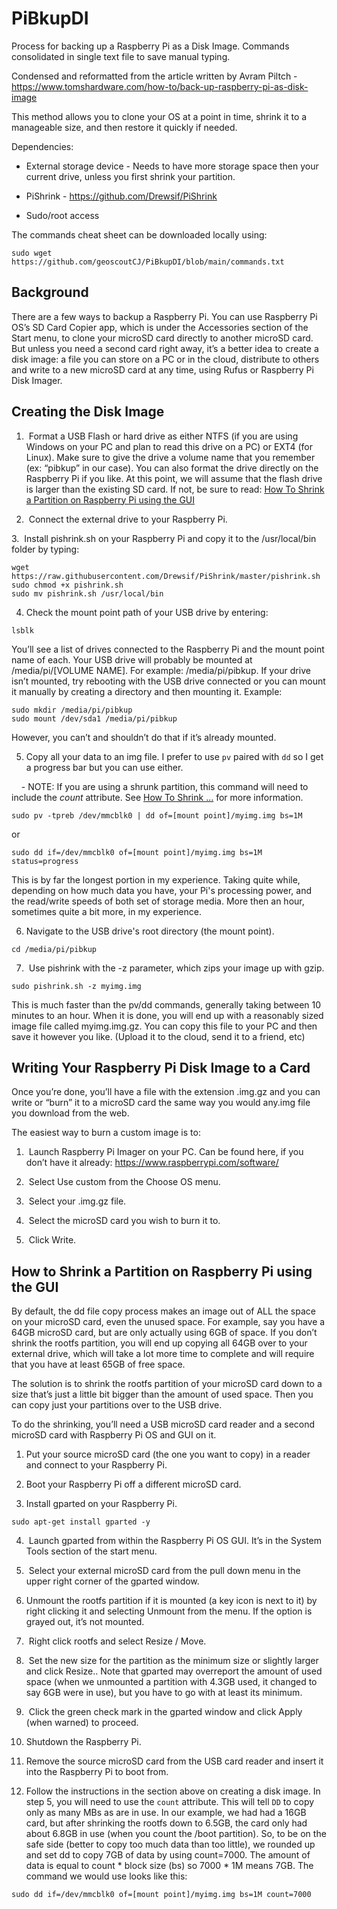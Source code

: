 # PiBkupDI
Process for backing up a Raspberry Pi as a Disk Image. Commands consolidated in single text file to save manual typing.


Condensed and reformatted from the article written by Avram Piltch - https://www.tomshardware.com/how-to/back-up-raspberry-pi-as-disk-image


This method allows you to clone your OS at a point in time, shrink it to a manageable size, and then restore it quickly if needed.

Dependencies:

* External storage device - Needs to have more storage space then your current drive, unless you first shrink your partition. 

* PiShrink - https://github.com/Drewsif/PiShrink

* Sudo/root access

The commands cheat sheet can be downloaded locally using: 
``` 
sudo wget https://github.com/geoscoutCJ/PiBkupDI/blob/main/commands.txt
```

## Background

There are a few ways to backup a Raspberry Pi. You can use Raspberry Pi OS’s SD Card Copier app, which is under the Accessories section of the Start menu, to clone your microSD card directly to another microSD card. But unless you need a second card right away, it’s a better idea to create a disk image: a file you can store on a PC or in the cloud, distribute to others and write to a new microSD card at any time, using Rufus or Raspberry Pi Disk Imager.

## Creating the Disk Image

1.  Format a USB Flash or hard drive as either NTFS (if you are using Windows on your PC and plan to read this drive on a PC) or EXT4 (for Linux). Make sure to give the drive a volume name that you remember (ex: “pibkup” in our case). You can also format the drive directly on the Raspberry Pi if you like. At this point, we will assume that the flash drive is larger than the existing SD card. If not, be sure to read: [How To Shrink a Partition on Raspberry Pi using the GUI](https://github.com/geoscoutCJ/PiBkupDI#how-to-shrink-a-partition-on-raspberry-pi-using-the-gui)

2.  Connect the external drive to your Raspberry Pi.

3.  Install pishrink.sh on your Raspberry Pi and copy it to the /usr/local/bin folder by typing:
  
```
wget https://raw.githubusercontent.com/Drewsif/PiShrink/master/pishrink.sh
sudo chmod +x pishrink.sh
sudo mv pishrink.sh /usr/local/bin
```

4. Check the mount point path of your USB drive by entering:

```
lsblk
```

You’ll see a list of drives connected to the Raspberry Pi and the mount point name of each. Your USB drive will probably be mounted at /media/pi/[VOLUME NAME]. For example: /media/pi/pibkup. If your drive isn’t mounted, try rebooting with the USB drive connected or you can mount it manually by creating a directory and then mounting it. Example:
```
sudo mkdir /media/pi/pibkup
sudo mount /dev/sda1 /media/pi/pibkup
```

However, you can’t and shouldn’t do that if it’s already mounted.

5. Copy all your data to an img file. I prefer to use ```pv``` paired with ```dd``` so I get a progress bar but you can use either.

    - NOTE: If you are using a shrunk partition, this command will need to include the _count_ attribute. See [How To Shrink ...](https://github.com/geoscoutCJ/PiBkupDI#how-to-shrink-a-partition-on-raspberry-pi-using-the-gui) for more information.

```sudo pv -tpreb /dev/mmcblk0 | dd of=[mount point]/myimg.img bs=1M```

or

```sudo dd if=/dev/mmcblk0 of=[mount point]/myimg.img bs=1M status=progress```

This is by far the longest portion in my experience. Taking quite while, depending on how much data you have, your Pi's processing power, and the read/write speeds of both set of storage media. More then an hour, sometimes quite a bit more, in my experience.

6. Navigate to the USB drive's root directory (the mount point).

```cd /media/pi/pibkup ```

7.  Use pishrink with the -z parameter, which zips your image up with gzip.

```sudo pishrink.sh -z myimg.img```

This is much faster than the pv/dd commands, generally taking between 10 minutes to an hour. When it is done, you will end up with a reasonably sized image file called myimg.img.gz. You can copy this file to your PC and then save it however you like. (Upload it to the cloud, send it to a friend, etc) 

## Writing Your Raspberry Pi Disk Image to a Card

Once you’re done, you’ll have a file with the extension .img.gz and you can write or “burn” it to a microSD card the same way you would any.img file you download from the web. 

The easiest way to burn a custom image is to:

1.  Launch Raspberry Pi Imager on your PC. Can be found here, if you don’t have it already: https://www.raspberrypi.com/software/

2.  Select Use custom from the Choose OS menu.

3.  Select your .img.gz file.

4.  Select the microSD card you wish to burn it to.

5.  Click Write.

## How to Shrink a Partition on Raspberry Pi using the GUI

By default, the dd file copy process makes an image out of ALL the space on your microSD card, even the unused space. For example, say you have a 64GB microSD card, but are only actually using 6GB of space. If you don’t shrink the rootfs partition, you will end up copying all 64GB over to your external drive, which will take a lot more time to complete and will require that you have at least 65GB of free space.

The solution is to shrink the rootfs partition of your microSD card down to a size that’s just a little bit bigger than the amount of used space. Then you can copy just your partitions over to the USB drive.

To do the shrinking, you’ll need a USB microSD card reader and a second microSD card with Raspberry Pi OS and GUI on it.

1. Put your source microSD card (the one you want to copy) in a reader and connect to your Raspberry Pi.

2. Boot your Raspberry Pi off a different microSD card.

3. Install gparted on your Raspberry Pi.

``` sudo apt-get install gparted -y ```

4.  Launch gparted from within the Raspberry Pi OS GUI. It’s in the System Tools section of the start menu.

5.  Select your external microSD card from the pull down menu in the upper right corner of the gparted window.

6. Unmount the rootfs partition if it is mounted (a key icon is next to it) by right clicking it and selecting Unmount from the menu. If the option is grayed out, it’s not mounted.

7.  Right click rootfs and select Resize / Move.

8.  Set the new size for the partition as the minimum size or slightly larger and click Resize.. Note that gparted may overreport the amount of used space (when we unmounted a partition with 4.3GB used, it changed to say 6GB were in use), but you have to go with at least its minimum.

9.  Click the green check mark in the gparted window and click Apply (when warned) to proceed.

10. Shutdown the Raspberry Pi.

11. Remove the source microSD card from the USB card reader and insert it into the Raspberry Pi to boot from.

12. Follow the instructions in the section above on creating a disk image. In step 5, you will need to use the ``` count ``` attribute. This will tell ``` DD ``` to copy only as many MBs as are in use. In our example, we had had a 16GB card, but after shrinking the rootfs down to 6.5GB, the card only had about 6.8GB in use (when you count the /boot partition). So, to be on the safe side (better to copy too much data than too little), we rounded up and set dd to copy 7GB of data by using count=7000. The amount of data is equal to count * block size (bs) so 7000 * 1M means 7GB. The command we would use looks like this:

```
sudo dd if=/dev/mmcblk0 of=[mount point]/myimg.img bs=1M count=7000
```
